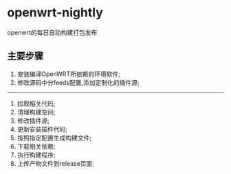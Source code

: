 # openwrt-nightly

openwrt的每日自动构建打包发布

## 主要步骤

1. 安装编译OpenWRT所依赖的环境软件;
2. 修改源码中分feeds配置,添加定制化的插件源;

---
1. 拉取相关代码;
2. 清理构建空间;
3. 修改插件源;
4. 更新安装插件代码;
5. 按照指定配置生成构建文件;
6. 下载相关依赖;
7. 执行构建程序;
8. 上传产物文件到release页面;
